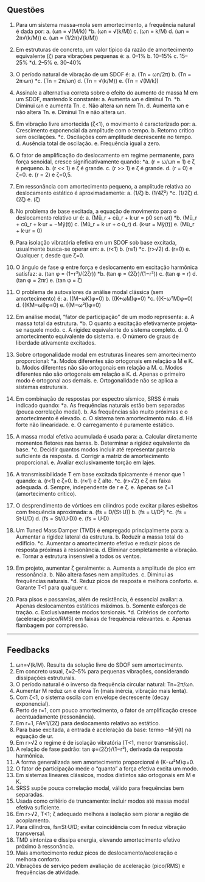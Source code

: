 ## Questões

1. Para um sistema massa–mola sem amortecimento, a frequência natural é dada por:
a. (ωn = √(M/k))
*b. (ωn = √(k/M))
c. (ωn = k/M)
d. (ωn = 2π√(k/M))
e. (ωn = (1/2π)√(k/M))

2. Em estruturas de concreto, um valor típico da razão de amortecimento equivalente (ζ) para vibrações pequenas é:
a. 0–1%
b. 10–15%
c. 15–25%
*d. 2–5%
e. 30–40%

3. O período natural de vibração de um SDOF é:
a. (Tn = ωn/2π)
b. (Tn = 2π·ωn)
*c. (Tn = 2π/ωn)
d. (Tn = √(k/M))
e. (Tn = √(M/k))

4. Assinale a alternativa correta sobre o efeito do aumento de massa M em um SDOF, mantendo k constante:
a. Aumenta ωn e diminui Tn.
*b. Diminui ωn e aumenta Tn.
c. Não altera ωn nem Tn.
d. Aumenta ωn e não altera Tn.
e. Diminui Tn e não altera ωn.

5. Em vibração livre amortecida (ζ<1), o movimento é caracterizado por:
a. Crescimento exponencial da amplitude com o tempo.
b. Retorno crítico sem oscilações.
*c. Oscilações com amplitude decrescente no tempo.
d. Ausência total de oscilação.
e. Frequência igual a zero.


6. O fator de amplificação do deslocamento em regime permanente, para força senoidal, cresce significativamente quando:
*a. (r = ω/ωn ≈ 1) e ζ é pequeno.
b. (r << 1) e ζ é grande.
c. (r >> 1) e ζ é grande.
d. (r = 0) e ζ=0.
e. (r = 2) e ζ=0,5.

7. Em ressonância com amortecimento pequeno, a amplitude relativa ao deslocamento estático é aproximadamente:
a. (1/ζ)
b. (1/4ζ²)
*c. (1/2ζ)
d. (2ζ)
e. (ζ)

8. No problema de base excitada, a equação de movimento para o deslocamento relativo ur é:
a. (Mü_r + cũ_r + k·ur = p0·sen ωt)
*b. (Mü_r + cũ_r + k·ur = −Mÿ(t))
c. (Mü_r = k·ur + c·ũ_r)
d. (k·ur = Mÿ(t))
e. (Mü_r + k·ur = 0)

9. Para isolação vibratória efetiva em um SDOF sob base excitada, usualmente busca-se operar em:
a. (r<1)
b. (r≈1)
*c. (r>√2)
d. (r=0)
e. Qualquer r, desde que ζ=0.

10. O ângulo de fase φ entre força e deslocamento em excitação harmônica satisfaz:
a. (tan φ = (1−r²)/(2ζr))
*b. (tan φ = (2ζr)/(1−r²))
c. (tan φ = r)
d. (tan φ = 2πr)
e. (tan φ = ζ)


11. O problema de autovalores da análise modal clássica (sem amortecimento) é:
a. ((M−ωK)φ=0)
b. ((K+ωM)φ=0)
*c. ((K−ω²M)φ=0)
d. ((KM−ωI)φ=0)
e. ((M−ω²I)φ=0)

12. Em análise modal, “fator de participação” de um modo representa:
a. A massa total da estrutura.
*b. O quanto a excitação efetivamente projeta-se naquele modo.
c. A rigidez equivalente do sistema completo.
d. O amortecimento equivalente do sistema.
e. O número de graus de liberdade ativamente excitados.

13. Sobre ortogonalidade modal em estruturas lineares sem amortecimento proporcional:
*a. Modos diferentes são ortogonais em relação a M e K.
b. Modos diferentes não são ortogonais em relação a M.
c. Modos diferentes não são ortogonais em relação a K.
d. Apenas o primeiro modo é ortogonal aos demais.
e. Ortogonalidade não se aplica a sistemas estruturais.

14. Em combinação de respostas por espectro sísmico, SRSS é mais indicado quando:
*a. As frequências naturais estão bem separadas (pouca correlação modal).
b. As frequências são muito próximas e o amortecimento é elevado.
c. O sistema tem amortecimento nulo.
d. Há forte não linearidade.
e. O carregamento é puramente estático.

15. A massa modal efetiva acumulada é usada para:
a. Calcular diretamente momentos fletores nas barras.
b. Determinar a rigidez equivalente da base.
*c. Decidir quantos modos incluir até representar parcela suficiente da resposta.
d. Corrigir a matriz de amortecimento proporcional.
e. Avaliar exclusivamente torção em lajes.


16. A transmissibilidade T em base excitada tipicamente é menor que 1 quando:
a. (r<1) e ζ=0.
b. (r≈1) e ζ alto.
*c. (r>√2) e ζ em faixa adequada.
d. Sempre, independente de r e ζ.
e. Apenas se ζ=1 (amortecimento crítico).

17. O desprendimento de vórtices em cilindros pode excitar pilares esbeltos com frequência aproximada:
a. (fs = D/(St·U))
b. (fs = U/D²)
*c. (fs = St·U/D)
d. (fs = St/(U·D))
e. (fs = U·D)

18. Um Tuned Mass Damper (TMD) é empregado principalmente para:
a. Aumentar a rigidez lateral da estrutura.
b. Reduzir a massa total do edifício.
*c. Aumentar o amortecimento efetivo e reduzir picos de resposta próximas à ressonância.
d. Eliminar completamente a vibração.
e. Tornar a estrutura insensível a todos os ventos.

19. Em projeto, aumentar ζ geralmente:
a. Aumenta a amplitude de pico em ressonância.
b. Não altera fases nem amplitudes.
c. Diminui as frequências naturais.
*d. Reduz picos de resposta e melhora conforto.
e. Garante T<1 para qualquer r.

20. Para pisos e passarelas, além de resistência, é essencial avaliar:
a. Apenas deslocamentos estáticos máximos.
b. Somente esforços de tração.
c. Exclusivamente modos torsionais.
*d. Critérios de conforto (aceleração pico/RMS) em faixas de frequência relevantes.
e. Apenas flambagem por compressão.

---

## Feedbacks

1. ωn=√(k/M). Resulta da solução livre do SDOF sem amortecimento.
2. Em concreto usual, ζ≈2–5% para pequenas vibrações, considerando dissipações estruturais.
3. O período natural é o inverso da frequência circular natural: Tn=2π/ωn.
4. Aumentar M reduz ωn e eleva Tn (mais inércia, vibração mais lenta).
5. Com ζ<1, o sistema oscila com envelope decrescente (decay exponencial).
6. Perto de r=1, com pouco amortecimento, o fator de amplificação cresce acentuadamente (ressonância).
7. Em r=1, FA≈1/(2ζ) para deslocamento relativo ao estático.
8. Para base excitada, a entrada é aceleração da base: termo −M·ÿ(t) na equação de ur.
9. Em r>√2 o regime é de isolação vibratória (T<1, menor transmissão).
10. A relação de fase padrão: tan φ=(2ζr)/(1−r²), derivada da resposta harmônica.
11. A forma generalizada sem amortecimento proporcional é (K−ω²M)φ=0.
12. O fator de participação mede o “quanto” a força efetiva excita um modo.
13. Em sistemas lineares clássicos, modos distintos são ortogonais em M e K.
14. SRSS supõe pouca correlação modal, válido para frequências bem separadas.
15. Usada como critério de truncamento: incluir modos até massa modal efetiva suficiente.
16. Em r>√2, T<1; ζ adequado melhora a isolação sem piorar a região de acoplamento.
17. Para cilindros, fs≈St·U/D; evitar coincidência com fn reduz vibração transversal.
18. TMD sintoniza e dissipa energia, elevando amortecimento efetivo próximo à ressonância.
19. Mais amortecimento reduz picos de deslocamento/aceleração e melhora conforto.
20. Vibrações de serviço pedem avaliação de aceleração (pico/RMS) e frequências de atividade.
